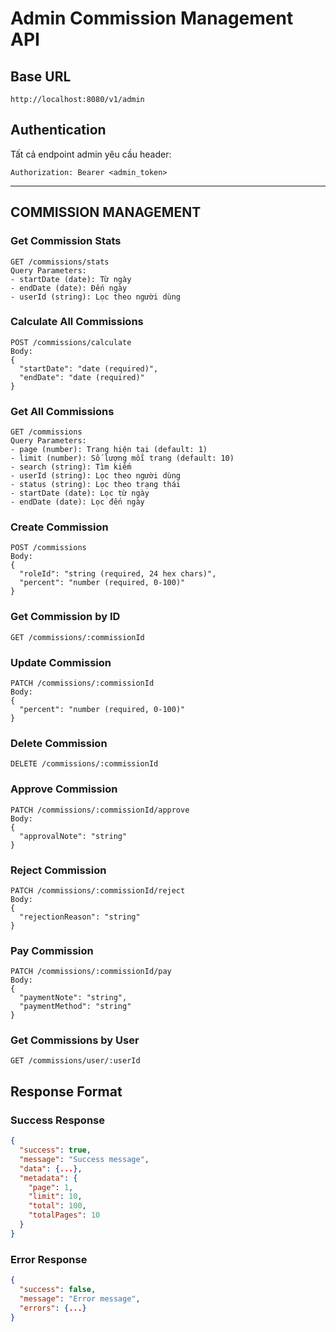 # Admin Commission Management API

## Base URL
```
http://localhost:8080/v1/admin
```

## Authentication
Tất cả endpoint admin yêu cầu header:
```
Authorization: Bearer <admin_token>
```

---

## COMMISSION MANAGEMENT

### Get Commission Stats
```
GET /commissions/stats
Query Parameters:
- startDate (date): Từ ngày
- endDate (date): Đến ngày
- userId (string): Lọc theo người dùng
```

### Calculate All Commissions
```
POST /commissions/calculate
Body:
{
  "startDate": "date (required)",
  "endDate": "date (required)"
}
```

### Get All Commissions
```
GET /commissions
Query Parameters:
- page (number): Trang hiện tại (default: 1)
- limit (number): Số lượng mỗi trang (default: 10)
- search (string): Tìm kiếm
- userId (string): Lọc theo người dùng
- status (string): Lọc theo trạng thái
- startDate (date): Lọc từ ngày
- endDate (date): Lọc đến ngày
```

### Create Commission
```
POST /commissions
Body:
{
  "roleId": "string (required, 24 hex chars)",
  "percent": "number (required, 0-100)"
}
```

### Get Commission by ID
```
GET /commissions/:commissionId
```

### Update Commission
```
PATCH /commissions/:commissionId
Body:
{
  "percent": "number (required, 0-100)"
}
```

### Delete Commission
```
DELETE /commissions/:commissionId
```

### Approve Commission
```
PATCH /commissions/:commissionId/approve
Body:
{
  "approvalNote": "string"
}
```

### Reject Commission
```
PATCH /commissions/:commissionId/reject
Body:
{
  "rejectionReason": "string"
}
```

### Pay Commission
```
PATCH /commissions/:commissionId/pay
Body:
{
  "paymentNote": "string",
  "paymentMethod": "string"
}
```

### Get Commissions by User
```
GET /commissions/user/:userId
```

## Response Format

### Success Response
```json
{
  "success": true,
  "message": "Success message",
  "data": {...},
  "metadata": {
    "page": 1,
    "limit": 10,
    "total": 100,
    "totalPages": 10
  }
}
```

### Error Response
```json
{
  "success": false,
  "message": "Error message",
  "errors": {...}
}
``` 